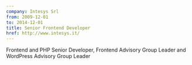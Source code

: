 ```yaml
---
company: Intesys Srl
from: 2009-12-01
to: 2014-12-01
title: Senior Frontend Developer
href: http://www.intesys.it/
---
```


Frontend and PHP Senior Developer, Frontend Advisory Group Leader and WordPress Advisory Group Leader
